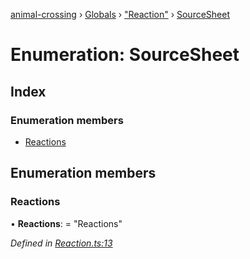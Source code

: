 [animal-crossing](../README.md) › [Globals](../globals.md) › ["Reaction"](../modules/_reaction_.md) › [SourceSheet](_reaction_.sourcesheet.md)

# Enumeration: SourceSheet

## Index

### Enumeration members

* [Reactions](_reaction_.sourcesheet.md#reactions)

## Enumeration members

###  Reactions

• **Reactions**: = "Reactions"

*Defined in [Reaction.ts:13](https://github.com/Norviah/animal-crossing/blob/caec6ad/module/types/Reaction.ts#L13)*
